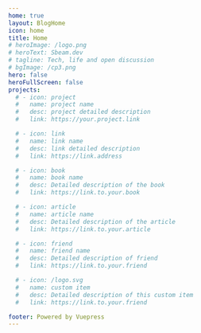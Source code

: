 ```yaml
---
home: true
layout: BlogHome
icon: home
title: Home
# heroImage: /logo.png
# heroText: Sbeam.dev
# tagline: Tech, life and open discussion
# bgImage: /cp3.png
hero: false
heroFullScreen: false
projects:
  # - icon: project
  #   name: project name
  #   desc: project detailed description
  #   link: https://your.project.link

  # - icon: link
  #   name: link name
  #   desc: link detailed description
  #   link: https://link.address

  # - icon: book
  #   name: book name
  #   desc: Detailed description of the book
  #   link: https://link.to.your.book

  # - icon: article
  #   name: article name
  #   desc: Detailed description of the article
  #   link: https://link.to.your.article

  # - icon: friend
  #   name: friend name
  #   desc: Detailed description of friend
  #   link: https://link.to.your.friend

  # - icon: /logo.svg
  #   name: custom item
  #   desc: Detailed description of this custom item
  #   link: https://link.to.your.friend

footer: Powered by Vuepress
---
```


<!-- This is a blog home page demo.

To use this layout, you should set both `layout: BlogHome` and `home: true` in the page front matter.

For related configuration docs, please see [blog homepage](https://theme-hope.vuejs.press/guide/blog/home/). -->
